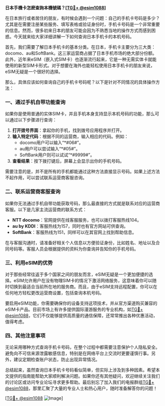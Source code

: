 **日本手機卡怎麽查詢本機號碼？[[TG💪+ @esim1088](https://t.me/s/esim1088)]**

在日本旅行或者居住的朋友，有时候会遇到一个问题：自己的手机卡号码是多少？尤其是在需要注册某些服务、填写表格或验证身份时，手机卡号码是一个非常重要的信息。然而，很多初来日本的朋友可能会因为不熟悉当地的操作方式而感到困惑。今天就来给大家详细讲解一下如何查询日本手机卡的本机号码。

首先，我们需要了解日本手机卡的基本分类。在日本，手机卡主要分为三大类：docomo、au和SoftBank。这三家运营商占据了日本手机市场的绝大部分份额。此外，近年来eSIM（嵌入式SIM卡）也逐渐流行起来，它是一种无需实体卡就能使用的新型SIM卡形式。对于想要在海外也能轻松使用日本手机卡的朋友来说，eSIM无疑是一个很好的选择。

那么，具体应该如何查询自己的手机卡号码呢？以下是针对不同情况的具体操作方法：

### 一、通过手机自带功能查询

如果你是使用普通的实体SIM卡，并且手机本身支持显示本机号码的功能，那么可以通过以下步骤进行查询：

1. **打开拨号界面**：拿起你的手机，找到拨号应用程序并打开。
2. **输入特定代码**：根据不同的运营商，输入相应的代码。例如：
   - docomo用户可以输入“*#06#”。
   - au用户可以尝试输入“*#05#”。
   - SoftBank用户则可以试试“*#9999#”。
3. **查看结果**：按下拨打键后，屏幕上会显示出你的手机号码。

需要注意的是，并不是所有的手机都能通过这种方法直接显示号码。如果上述方法不起作用，可以尝试联系运营商客服咨询。

### 二、联系运营商客服查询

如果你无法通过手机自带功能获取号码，那么最直接的方式就是联系对应的运营商客服。以下是几家主流运营商的联系方式：

- **NTT docomo**：官网提供在线客服服务，也可以拨打客服热线104。
- **au by KDDI**：客服热线为157，同时也有官方网站可供查询。
- **SoftBank**：客服热线为151，同样可以在其官网上找到帮助信息。

在与客服沟通时，请准备好相关个人信息以方便验证身份，比如姓名、地址以及合同号码等。客服人员会根据提供的资料为你查询并告知你的手机号码。

### 三、利用eSIM的优势

对于那些经常往返于多个国家之间的朋友而言，eSIM无疑是一个更加便捷的选择。eSIM允许用户在没有物理SIM卡的情况下激活网络服务，这意味着你可以随时切换到最适合当前所在地的服务商。而且，由于eSIM支持远程配置，你可以在任何地方轻松更改运营商设置，包括查询本机号码。

要启用eSIM功能，你需要确保你的设备支持这项技术，并从官方渠道购买兼容的eSIM卡产品。目前市场上有许多提供国际漫游服务的专业机构，如[TG💪+ @esim1088](https://t.me/s/esim1088)，它们不仅能够提供高质量的通信保障，还常常推出各种优惠活动，值得考虑。

### 四、其他注意事项

无论采用哪种方式查询手机卡号码，在整个过程中都需要注意保护个人隐私安全。避免向不可信来源泄露敏感信息，特别是在网络平台上交流时更要谨慎行事。另外，建议定期检查账户状态，防止出现异常情况。

总结起来，虽然查询日本手机卡号码看似简单，但实际上涉及到多种因素。希望本文提供的指南能帮助大家顺利解决问题。如果你还有其他疑问，欢迎继续关注我们的讨论区或访问专业论坛寻求更多帮助。最后别忘了加入我们的电报群组[TG💪+ @esim1088](https://t.me/s/esim1088)，那里汇聚了大量的专业人士和热心用户，随时准备解答你的问题！

[[TG💪+ @esim1088](https://t.me/s/esim1088) ![Image](https://i.postimg.cc/4NQfJmqS/Snipaste-2025-05-13-00-14-12.png)]